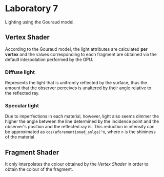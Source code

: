 # Laboratory 7
Lighting using the Gouraud model.

## Vertex Shader
According to the Gouraud model, the light attributes are calculated **per vertex**
and the values corresponding to each fragment are obtained via the default
interpolation performed by the GPU.

### Diffuse light
Represents the light that is unifromly reflected by the surface, thus the
amount that the observer perceives is unaltered by their angle relative to the
reflected ray.

### Specular light
Due to imperfections in each material, however, light also seems dimmer the
higher the angle between the line determined by the incidence point and the
observer's position and the reflected ray is. This reduction in intensity can
be approximated as ```cos(aforementioned_anlge)^n```, where ```n``` is the
shininess of the material.

## Fragment Shader
It only interpolates the colour obtained by the *Vertex Shader* in order to
obtain the colour of the fragment.